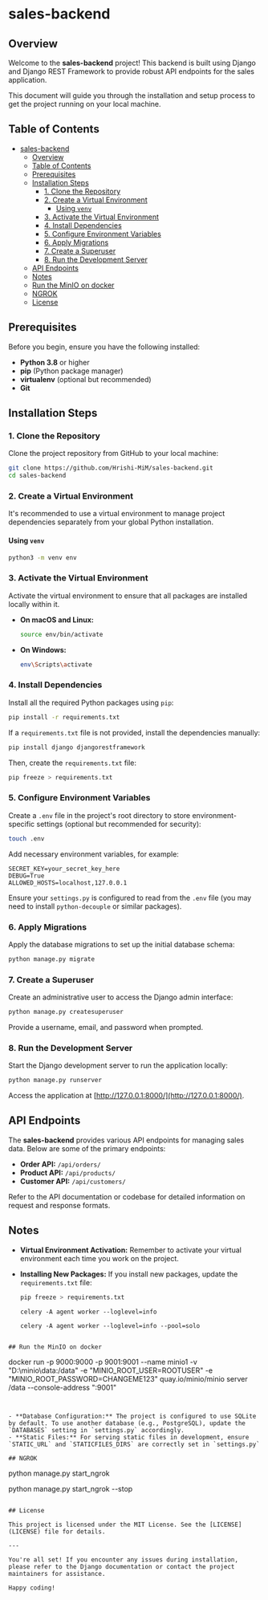 # sales-backend

## Overview

Welcome to the **sales-backend** project! This backend is built using Django and Django REST Framework to provide robust API endpoints for the sales application.

This document will guide you through the installation and setup process to get the project running on your local machine.

## Table of Contents

- [sales-backend](#sales-backend)
  - [Overview](#overview)
  - [Table of Contents](#table-of-contents)
  - [Prerequisites](#prerequisites)
  - [Installation Steps](#installation-steps)
    - [1. Clone the Repository](#1-clone-the-repository)
    - [2. Create a Virtual Environment](#2-create-a-virtual-environment)
      - [Using `venv`](#using-venv)
    - [3. Activate the Virtual Environment](#3-activate-the-virtual-environment)
    - [4. Install Dependencies](#4-install-dependencies)
    - [5. Configure Environment Variables](#5-configure-environment-variables)
    - [6. Apply Migrations](#6-apply-migrations)
    - [7. Create a Superuser](#7-create-a-superuser)
    - [8. Run the Development Server](#8-run-the-development-server)
  - [API Endpoints](#api-endpoints)
  - [Notes](#notes)
  - [Run the MinIO on docker](#run-the-minio-on-docker)
  - [NGROK](#ngrok)
  - [License](#license)

## Prerequisites

Before you begin, ensure you have the following installed:

- **Python 3.8** or higher
- **pip** (Python package manager)
- **virtualenv** (optional but recommended)
- **Git**

## Installation Steps

### 1. Clone the Repository

Clone the project repository from GitHub to your local machine:

```bash
git clone https://github.com/Hrishi-MiM/sales-backend.git
cd sales-backend
```

### 2. Create a Virtual Environment

It's recommended to use a virtual environment to manage project dependencies separately from your global Python installation.

#### Using `venv`

```bash
python3 -m venv env
```

### 3. Activate the Virtual Environment

Activate the virtual environment to ensure that all packages are installed locally within it.

- **On macOS and Linux:**

  ```bash
  source env/bin/activate
  ```

- **On Windows:**

  ```bash
  env\Scripts\activate
  ```

### 4. Install Dependencies

Install all the required Python packages using `pip`:

```bash
pip install -r requirements.txt
```

If a `requirements.txt` file is not provided, install the dependencies manually:

```bash
pip install django djangorestframework
```

Then, create the `requirements.txt` file:

```bash
pip freeze > requirements.txt
```

### 5. Configure Environment Variables

Create a `.env` file in the project's root directory to store environment-specific settings (optional but recommended for security):

```bash
touch .env
```

Add necessary environment variables, for example:

```env
SECRET_KEY=your_secret_key_here
DEBUG=True
ALLOWED_HOSTS=localhost,127.0.0.1
```

Ensure your `settings.py` is configured to read from the `.env` file (you may need to install `python-decouple` or similar packages).

### 6. Apply Migrations

Apply the database migrations to set up the initial database schema:

```bash
python manage.py migrate
```

### 7. Create a Superuser

Create an administrative user to access the Django admin interface:

```bash
python manage.py createsuperuser
```

Provide a username, email, and password when prompted.

### 8. Run the Development Server

Start the Django development server to run the application locally:

```bash
python manage.py runserver
```

Access the application at [http://127.0.0.1:8000/](http://127.0.0.1:8000/).

## API Endpoints

The **sales-backend** provides various API endpoints for managing sales data. Below are some of the primary endpoints:

- **Order API:** `/api/orders/`
- **Product API:** `/api/products/`
- **Customer API:** `/api/customers/`

Refer to the API documentation or codebase for detailed information on request and response formats.

## Notes

- **Virtual Environment Activation:** Remember to activate your virtual environment each time you work on the project.
- **Installing New Packages:** If you install new packages, update the `requirements.txt` file:

  ```bash
  pip freeze > requirements.txt
  ```

  ```
  celery -A agent worker --loglevel=info

  celery -A agent worker --loglevel=info --pool=solo

```

## Run the MinIO on docker
```
docker run -p 9000:9000 -p 9001:9001 --name minio1 -v "D:\minio\data:/data" -e "MINIO_ROOT_USER=ROOTUSER" -e "MINIO_ROOT_PASSWORD=CHANGEME123" quay.io/minio/minio server /data --console-address ":9001"
```


- **Database Configuration:** The project is configured to use SQLite by default. To use another database (e.g., PostgreSQL), update the `DATABASES` setting in `settings.py` accordingly.
- **Static Files:** For serving static files in development, ensure `STATIC_URL` and `STATICFILES_DIRS` are correctly set in `settings.py`

## NGROK 
```
python manage.py start_ngrok

python manage.py start_ngrok --stop
```

## License

This project is licensed under the MIT License. See the [LICENSE](LICENSE) file for details.

---

You're all set! If you encounter any issues during installation, please refer to the Django documentation or contact the project maintainers for assistance.

Happy coding!